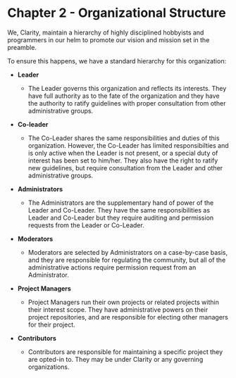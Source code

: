 # Chapter 2 - Organizational Structure

We, Clarity, maintain a hierarchy of highly disciplined hobbyists and programmers in our helm to promote our vision and mission
set in the preamble. 

To ensure this happens, we have a standard hierarchy for this organization:

- **Leader**
  - The Leader governs this organization and reflects its interests. They have full authority as to the fate of the organization
  and they have the authority to ratify guidelines with proper consultation from other administrative groups.


- **Co-leader**
  - The Co-Leader shares the same responsibilities and duties of this organization. However, the Co-Leader has limited responsibilties
  and is only active when the Leader is not present, or a special duty of interest has been set to him/her. They also have the right to ratify
  new guidelines, but require consultation from the Leader and other administrative groups.
  
  
- **Administrators**
  - The Administrators are the supplementary hand of power of the Leader and Co-Leader. They have the same responsibilities as Leader and Co-Leader
  but they require auditing and permission requests from the Leader or Co-Leader.


- **Moderators**
  - Moderators are selected by Administrators on a case-by-case basis, and they are responsible for regulating the community, but all of the administrative
  actions require permission request from an Administrator.
  
  
- **Project Managers**
  - Project Managers run their own projects or related projects within their interest scope. They have administrative powers on their project repositories,
  and are responsible for electing other managers for their project.
 
 - **Contributors** 
   - Contributors are responsible for maintaining a specific project they are opted-in to. They may be under Clarity or any governing organizations.
  
